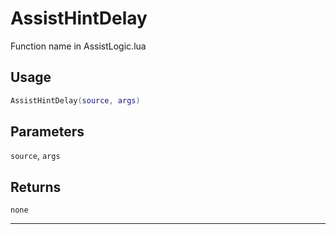 # AssistHintDelay
Function name in AssistLogic.lua
## Usage
```lua
AssistHintDelay(source, args)
```
## Parameters
`source`, `args`
## Returns
`none`

---